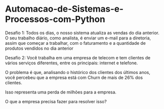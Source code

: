 # Automacao-de-Sistemas-e-Processos-com-Python
Desafio 1: 
Todos os dias, o nosso sistema atualiza as vendas do dia anterior. 
O seu trabalho diário, como analista, é enviar um e-mail para a diretoria, assim que começar a trabalhar, com o faturamento e a quantidade de produtos vendidos no dia anterior


Desafio 2: 
Você trabalha em uma empresa de telecom e tem clientes de vários serviços diferentes, entre os principais: internet e telefone.

O problema é que, analisando o histórico dos clientes dos últimos anos, você percebeu que a empresa está com Churn de mais de 26% dos clientes.

Isso representa uma perda de milhões para a empresa.

O que a empresa precisa fazer para resolver isso?

